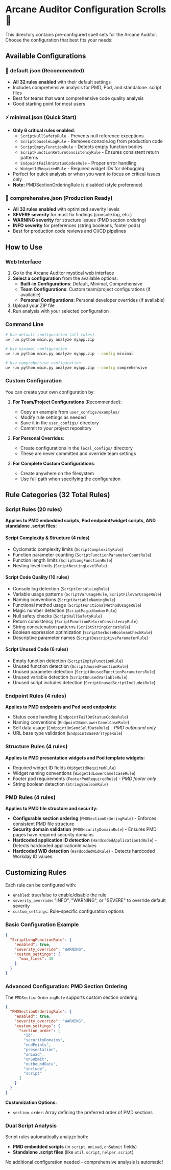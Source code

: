 # Arcane Auditor Configuration Scrolls 📜

This directory contains pre-configured spell sets for the Arcane Auditor. Choose the configuration that best fits your needs:

## Available Configurations

### 🚀 **default.json** (Recommended)

- **All 32 rules enabled** with their default settings
- Includes comprehensive analysis for PMD, Pod, and standalone .script files
- Best for teams that want comprehensive code quality analysis
- Good starting point for most users

### ⚡ **minimal.json** (Quick Start)

- **Only 6 critical rules enabled**:
  - `ScriptNullSafetyRule` - Prevents null reference exceptions
  - `ScriptConsoleLogRule` - Removes console.log from production code
  - `ScriptEmptyFunctionRule` - Detects empty function bodies
  - `ScriptFunctionReturnConsistencyRule` - Ensures consistent return patterns
  - `EndpointFailOnStatusCodesRule` - Proper error handling
  - `WidgetIdRequiredRule` - Required widget IDs for debugging
- Perfect for quick analysis or when you want to focus on critical issues only
- **Note:** PMDSectionOrderingRule is disabled (style preference)

### 🎯 **comprehensive.json** (Production Ready)

- **All 32 rules enabled** with optimized severity levels
- **SEVERE severity** for must fix findings (console.log, etc.)
- **WARNING severity** for structure issues (PMD section ordering)
- **INFO severity** for preferences (string booleans, footer pods)
- Best for production code reviews and CI/CD pipelines

## How to Use

### Web Interface

1. Go to the Arcane Auditor mystical web interface
2. **Select a configuration** from the available options:
   - **Built-in Configurations**: Default, Minimal, Comprehensive
   - **Team Configurations**: Custom team/project configurations (if available)
   - **Personal Configurations**: Personal developer overrides (if available)
3. Upload your ZIP file
4. Run analysis with your selected configuration

### Command Line

```bash
# Use default configuration (all rules)
uv run python main.py analyze myapp.zip

# Use minimal configuration
uv run python main.py analyze myapp.zip --config minimal

# Use comprehensive configuration
uv run python main.py analyze myapp.zip --config comprehensive
```

### Custom Configuration

You can create your own configuration by:

1. **For Team/Project Configurations** (Recommended):
   - Copy an example from `user_configs/examples/`
   - Modify rule settings as needed
   - Save it in the `user_configs/` directory
   - Commit to your project repository

2. **For Personal Overrides**:
   - Create configurations in the `local_configs/` directory
   - These are never committed and override team settings

3. **For Complete Custom Configurations**:
   - Create anywhere on the filesystem
   - Use full path when specifying the configuration

## Rule Categories (32 Total Rules)

### Script Rules (20 rules)

**Applies to PMD embedded scripts, Pod endpoint/widget scripts, AND standalone .script files:**

#### Script Complexity & Structure (4 rules)

- Cyclomatic complexity limits (`ScriptComplexityRule`)
- Function parameter counting (`ScriptFunctionParameterCountRule`)
- Function length limits (`ScriptLongFunctionRule`)
- Nesting level limits (`ScriptNestingLevelRule`)

#### Script Code Quality (10 rules)

- Console log detection (`ScriptConsoleLogRule`)
- Variable usage patterns (`ScriptVarUsageRule`, `ScriptFileVarUsageRule`)
- Naming conventions (`ScriptVariableNamingRule`)
- Functional method usage (`ScriptFunctionalMethodUsageRule`)
- Magic number detection (`ScriptMagicNumberRule`)
- Null safety checks (`ScriptNullSafetyRule`)
- Return consistency (`ScriptFunctionReturnConsistencyRule`)
- String concatenation patterns (`ScriptStringConcatRule`)
- Boolean expression optimization (`ScriptVerboseBooleanCheckRule`)
- Descriptive parameter names (`ScriptDescriptiveParameterRule`)

#### Script Unused Code (6 rules)

- Empty function detection (`ScriptEmptyFunctionRule`)
- Unused function detection (`ScriptUnusedFunctionRule`)
- Unused parameter detection (`ScriptUnusedFunctionParametersRule`)
- Unused variable detection (`ScriptUnusedVariableRule`)
- Unused script includes detection (`ScriptUnusedScriptIncludesRule`)

### Endpoint Rules (4 rules)

**Applies to PMD endpoints and Pod seed endpoints:**

- Status code handling (`EndpointFailOnStatusCodesRule`)
- Naming conventions (`EndpointNameLowerCamelCaseRule`)
- Self.data usage (`EndpointOnSendSelfDataRule`) - *PMD outbound only*
- URL base type validation (`EndpointBaseUrlTypeRule`)

### Structure Rules (4 rules)

**Applies to PMD presentation widgets and Pod template widgets:**

- Required widget ID fields (`WidgetIdRequiredRule`)
- Widget naming conventions (`WidgetIdLowerCamelCaseRule`)
- Footer pod requirements (`FooterPodRequiredRule`) - *PMD footer only*
- String boolean detection (`StringBooleanRule`)

### PMD Rules (4 rules)

**Applies to PMD file structure and security:**

- **Configurable section ordering** (`PMDSectionOrderingRule`) - Enforces consistent PMD file structure
- **Security domain validation** (`PMDSecurityDomainRule`) - Ensures PMD pages have required security domains
- **Hardcoded application ID detection** (`HardcodedApplicationIdRule`) - Detects hardcoded applicationId values
- **Hardcoded WID detection** (`HardcodedWidRule`) - Detects hardcoded Workday ID values

## Customizing Rules

Each rule can be configured with:

- `enabled`: true/false to enable/disable the rule
- `severity_override`: "INFO", "WARNING", or "SEVERE" to override default severity
- `custom_settings`: Rule-specific configuration options

### Basic Configuration Example

```json
{
  "ScriptLongFunctionRule": {
    "enabled": true,
    "severity_override": "WARNING",
    "custom_settings": {
      "max_lines": 30
    }
  }
}
```

### Advanced Configuration: PMD Section Ordering

The `PMDSectionOrderingRule` supports custom section ordering:

```json
{
  "PMDSectionOrderingRule": {
    "enabled": true,
    "severity_override": "WARNING",
    "custom_settings": {
      "section_order": [
        "id",
        "securityDomains", 
        "endPoints",
        "presentation",
        "onLoad",
        "onSubmit",
        "outboundData",
        "include",
        "script"
      ]
    }
  }
}
```

**Customization Options:**

- `section_order`: Array defining the preferred order of PMD sections

### Dual Script Analysis

Script rules automatically analyze both:

- **PMD embedded scripts** (in `script`, `onLoad`, `onSubmit` fields)
- **Standalone .script files** (like `util.script`, `helper.script`)

No additional configuration needed - comprehensive analysis is automatic!
